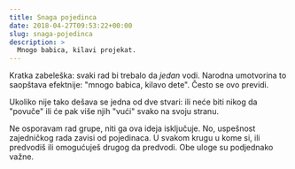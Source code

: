 ```yaml
---
title: Snaga pojedinca
date: 2018-04-27T09:53:22+00:00
slug: snaga-pojedinca
description: >
  Mnogo babica, kilavi projekat.
---
```


Kratka zabeleška: svaki rad bi trebalo da _jedan_ vodi. Narodna umotvorina to saopštava efektnije: "mnogo babica, kilavo dete". Često se ovo previdi.

Ukoliko nije tako dešava se jedna od dve stvari: ili neće biti nikog da "povuče" ili će pak više njih "vući" svako na svoju stranu.

Ne osporavam rad grupe, niti ga ova ideja isključuje. No, uspešnost zajedničkog rada zavisi od pojedinaca. U svakom krugu u kome si, ili predvodiš ili omogućuješ drugog da predvodi. Obe uloge su podjednako važne.
